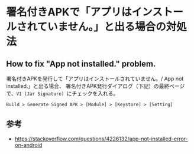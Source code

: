 # 署名付きAPKで「アプリはインストールされていません。」と出る場合の対処法
## How to fix "App not installed." problem.

署名付きAPKを発行して「アプリはインストールされていません。/ App not installed.」と出る場合、
署名付きAPK発行ダイアログ（下記）の最終ページで、`V1 (Jar Signature) `にチェックを入れる。

```
Build > Generate Signed APK > [Module] > [Keystore] > [Setting]
```

## 参考
- https://stackoverflow.com/questions/4226132/app-not-installed-error-on-android